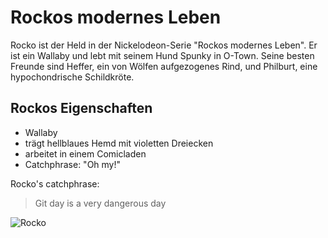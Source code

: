 # Rockos modernes Leben

Rocko ist der Held in der Nickelodeon-Serie "Rockos modernes Leben". Er ist ein Wallaby und lebt mit seinem Hund Spunky in O-Town. Seine besten Freunde sind Heffer, ein von Wölfen aufgezogenes Rind, und Philburt, eine hypochondrische Schildkröte.

## Rockos Eigenschaften

* Wallaby
* trägt hellblaues Hemd mit violetten Dreiecken
* arbeitet in einem Comicladen
* Catchphrase: "Oh my!"

Rocko's catchphrase:
> Git day is a very dangerous day

![Rocko](https://vignette.wikia.nocookie.net/rockosmodernlife/images/5/5e/Rocko_Wallaby.png/revision/latest?cb=20130920192204)